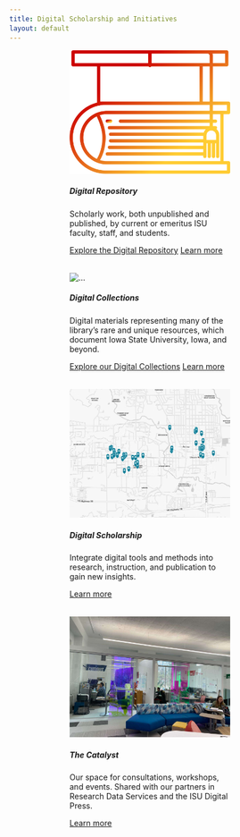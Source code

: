 ```yaml
---
title: Digital Scholarship and Initiatives
layout: default
---
```


<div class="card-container" style="display: flex; justify-content: center; gap: 2rem; flex-wrap: wrap;">
  <div class="card" style="width: 18rem;">
    <img src="assets\img\DR_Student-Research.svg" class="card-img-top" alt="...">
    <div class="card-body">
      <h5 class="card-title">Digital Repository</h5>
      <p class="card-text">Scholarly work, both unpublished and published, by current or emeritus ISU faculty, staff, and students.</p>
      <a href="https://dr.lib.iastate.edu/" class="btn btn-danger">Explore the Digital Repository</a>
      <a href="https://www.lib.iastate.edu/collections/digital-repository-iowa-state-university" class="btn btn-warning">Learn more</a>
    </div>
  </div>

  <div class="card" style="width: 18rem;">
    <img src="https://digitalcollections.lib.iastate.edu/iiif/2/isu:WPA_b5f20i1~JP2~~isu_public/full/max/0/default.jpg" class="card-img-top" alt="...">
    <div class="card-body">
      <h5 class="card-title">Digital Collections</h5>
      <p class="card-text">Digital materials representing many of the library’s rare and unique resources, which document Iowa State University, Iowa, and beyond.</p>
      <a href="https://digitalcollections.lib.iastate.edu/" class="btn btn-danger">Explore our Digital Collections</a>
      <a href="https://www.lib.iastate.edu/collections/digital-collections" class="btn btn-warning">Learn more</a>
    </div>
  </div>

  <div class="card" style="width: 18rem;">
    <img src="assets\img\blackisc_map.jpg" class="card-img-top" alt="...">
    <div class="card-body">
      <h5 class="card-title">Digital Scholarship</h5>
      <p class="card-text">Integrate digital tools and methods into research, instruction, and publication to gain new insights.</p>
      <a href="https://www.lib.iastate.edu/research-and-teach/digital-scholarship" class="btn btn-warning">Learn more</a>
    </div>
  </div>
  <div class="card" style="width: 18rem;">
    <img src="assets\img\The Catalyst space 2 - reduced size.jpg" class="card-img-top" alt="...">
    <div class="card-body">
      <h5 class="card-title">The Catalyst</h5>
      <p class="card-text">Our space for consultations, workshops, and events. Shared with our partners in Research Data Services and the ISU Digital Press.</p>
      <a href="https://www.lib.iastate.edu/visit-and-study/creation-and-learning-spaces/catalyst" class="btn btn-warning">Learn more</a>
    </div>
  </div>

</div>